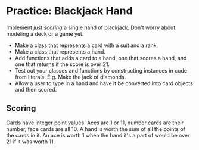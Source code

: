 # Practice: Blackjack Hand
Implement _just scoring_ a single hand of [blackjack](https://en.wikipedia.org/wiki/Blackjack).
Don't worry about modeling a deck or a game yet.

* Make a class that represents a card with a suit and a rank.
* Make a class that represents a hand.
* Add functions that adds a card to a hand, one that scores a hand, and one that returns if the score is over 21.
* Test out your classes and functions by constructing instances in code from literals. E.g. Make the jack of diamonds.
* Allow a user to type in a hand and have it be converted into card objects and then scored.

## Scoring
Cards have integer point values.
Aces are 1 or 11, number cards are their number, face cards are all 10.
A hand is worth the sum of all the points of the cards in it.
An ace is worth 1 when the hand it's a part of would be over 21 if it was worth 11.
